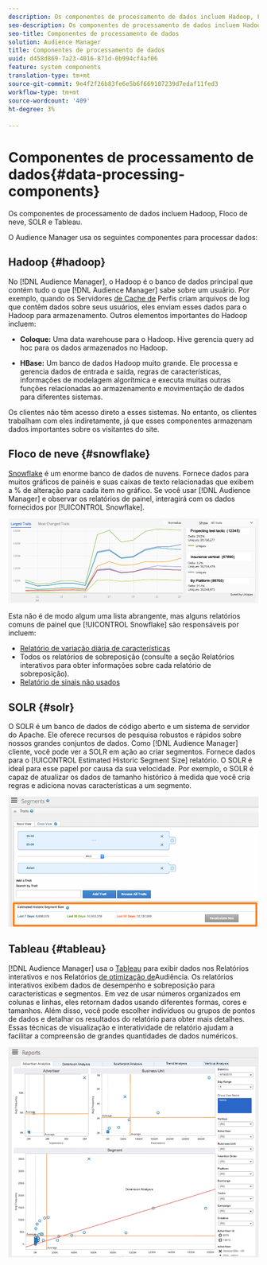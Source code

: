 ```yaml
---
description: Os componentes de processamento de dados incluem Hadoop, Floco de neve, SOLR e Tableau.
seo-description: Os componentes de processamento de dados incluem Hadoop, Floco de neve, SOLR e Tableau.
seo-title: Componentes de processamento de dados
solution: Audience Manager
title: Componentes de processamento de dados
uuid: d458d869-7a23-4016-871d-0b994cf4af06
feature: system components
translation-type: tm+mt
source-git-commit: 9e4f2f26b83fe6e5b6f669107239d7edaf11fed3
workflow-type: tm+mt
source-wordcount: '409'
ht-degree: 3%

---
```



# Componentes de processamento de dados{#data-processing-components}

Os componentes de processamento de dados incluem Hadoop, Floco de neve, SOLR e Tableau.

<!-- 

c_comproc.xml

 -->

O Audience Manager usa os seguintes componentes para processar dados:

## Hadoop {#hadoop}

No [!DNL Audience Manager], o Hadoop é o banco de dados principal que contém tudo o que [!DNL Audience Manager] sabe sobre um usuário. Por exemplo, quando os Servidores [de Cache de](../../reference/system-components/components-data-collection.md) Perfis criam arquivos de log que contêm dados sobre seus usuários, eles enviam esses dados para o Hadoop para armazenamento. Outros elementos importantes do Hadoop incluem:

* **Coloque:** Uma data warehouse para o Hadoop. Hive gerencia query ad hoc para os dados armazenados no Hadoop.

* **HBase:** Um banco de dados Hadoop muito grande. Ele processa e gerencia dados de entrada e saída, regras de características, informações de modelagem algorítmica e executa muitas outras funções relacionadas ao armazenamento e movimentação de dados para diferentes sistemas.

Os clientes não têm acesso direto a esses sistemas. No entanto, os clientes trabalham com eles indiretamente, já que esses componentes armazenam dados importantes sobre os visitantes do site.

## Floco de neve {#snowflake}

[Snowflake](https://www.snowflake.net/) é um enorme banco de dados de nuvens. Fornece dados para muitos gráficos de painéis e suas caixas de texto relacionadas que exibem a % de alteração para cada item no gráfico. Se você usar [!DNL Audience Manager] e observar os relatórios de painel, interagirá com os dados fornecidos por [!UICONTROL Snowflake].



![](assets/dashboardreport.png)

Esta não é de modo algum uma lista abrangente, mas alguns relatórios comuns de painel que [!UICONTROL Snowflake] são responsáveis por incluem:

* [Relatório de variação diária de características](/help/using/reporting/audience-optimization-reports/daily-trait-variation-report.md)
* Todos os relatórios de sobreposição (consulte a seção Relatórios [](/help/using/reporting/dynamic-reports/dynamic-reports.md) interativos para obter informações sobre cada relatório de sobreposição).
* [Relatório de sinais não usados](/help/using/reporting/dynamic-reports/unused-signals.md)

## SOLR {#solr}

O SOLR é um banco de dados de código aberto e um sistema de servidor do Apache. Ele oferece recursos de pesquisa robustos e rápidos sobre nossos grandes conjuntos de dados. Como [!DNL Audience Manager] cliente, você pode ver a SOLR em ação ao criar segmentos. Fornece dados para o [!UICONTROL Estimated Historic Segment Size] relatório. O SOLR é ideal para esse papel por causa da sua velocidade. Por exemplo, o SOLR é capaz de atualizar os dados de tamanho histórico à medida que você cria regras e adiciona novas características a um segmento.



![](assets/audsize.png)

## Tableau {#tableau}

[!DNL Audience Manager] usa o [Tableau](https://www.tableausoftware.com/) para exibir dados nos Relatórios [](../../reporting/dynamic-reports/dynamic-reports.md#interactive-and-overlap-reports) interativos e nos Relatórios [de otimização de](../../reporting/audience-optimization-reports/audience-optimization-reports.md)Audiência. Os relatórios interativos exibem dados de desempenho e sobreposição para características e segmentos. Em vez de usar números organizados em colunas e linhas, eles retornam dados usando diferentes formas, cores e tamanhos. Além disso, você pode escolher indivíduos ou grupos de pontos de dados e detalhar os resultados do relatório para obter mais detalhes. Essas técnicas de visualização e interatividade de relatório ajudam a facilitar a compreensão de grandes quantidades de dados numéricos.



![](assets/advertiser_analytics.png)

